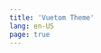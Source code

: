 ```yaml
---
title: 'Vuetom Theme'
lang: en-US
page: true
---
```


<script setup>

if (typeof window !== 'undefined') {
  const preferredLang = localStorage.getItem('vuetom_lang') || 'zh-CN'
  window.location.pathname = `/${preferredLang}/`
}

</script>
